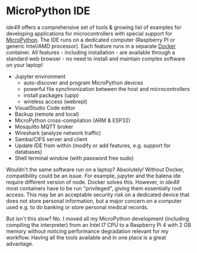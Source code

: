 # MicroPython IDE

*ide49* offers a comprehensive set of tools & growing list of examples for developing applications for microcontrollers with special support for [MicroPython](https://micropython.org/). The IDE runs on a dedicated computer (Raspberry PI or generic Intel/AMD processor). Each feature runs in a separate [Docker](https://www.docker.com/) container. All features - including installation - are available through a standard web browser - no need to install and maintain complex software on your laptop!

* Jupyter environment
    * auto-discover and program MicroPython devices
    * powerful file synchronization between the host and microcontrollers
    * install packages (upip)
    * wireless access (webrepl)
* VisualStudio Code editor
* Backup (remote and local)
* MicroPython cross-compilation (ARM & ESP32)
* Mosquitto MQTT broker 
* Wireshark (analyze network traffic)
* Samba/CIFS server and client
* Update IDE from within (modify or add features, e.g. support for databases)
* Shell terminal window (with password free sudo)

Wouldn't the same software run on a laptop? Absolutely! Without Docker, compatibility could be an issue. For example, jupyter and the balena ide require different version of node. Docker solves this. However, in *ide49* most containers have to be run "privileged", giving them essentially root access. This may be an acceptable security risk on a dedicated device that does not store personal information, but a major concern on a computer used e.g. to do banking or store personal medical records. 

But isn't this slow? No. I moved all my MicroPython development (including compiling the interpreter) from an Intel I7 CPU to a Raspberry Pi 4 with 2 GB memory without noticing performance degradation relevant for my workflow. Having all the tools available and in one place is a great advantage.